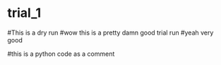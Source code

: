 # trial_1
#This is a dry run
#wow this is a pretty damn good trial run
#yeah very good

#this is a python code as a comment
